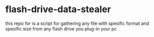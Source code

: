 # flash-drive-data-stealer
this repo for is a script for gathering any file with spesific format and spesific size from any flash drive you plug-in your pc
